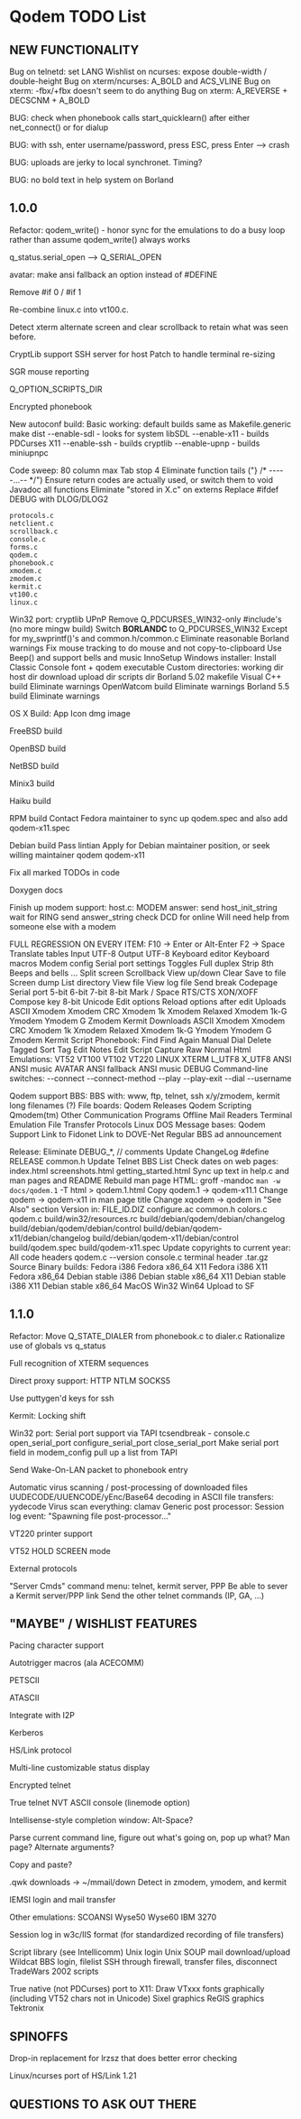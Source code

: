 Qodem TODO List
===============

NEW FUNCTIONALITY
-----------------

Bug on telnetd: set LANG
Wishlist on ncurses: expose double-width / double-height
Bug on xterm/ncurses: A_BOLD and ACS_VLINE
Bug on xterm: -fbx/+fbx doesn't seem to do anything
Bug on xterm: A_REVERSE + DECSCNM + A_BOLD

BUG: check when phonebook calls start_quicklearn() after either
     net_connect() or for dialup

BUG: with ssh, enter username/password, press ESC, press Enter --> crash

BUG: uploads are jerky to local synchronet.  Timing?

BUG: no bold text in help system on Borland

1.0.0
-----

Refactor:
  qodem_write() - honor sync for the emulations to do a busy loop rather
    than assume qodem_write() always works

  q_status.serial_open --> Q_SERIAL_OPEN

  avatar: make ansi fallback an option instead of #DEFINE

  Remove #if 0 / #if 1

  Re-combine linux.c into vt100.c.

Detect xterm alternate screen and clear scrollback to retain what was
seen before.

CryptLib support
  SSH server for host
  Patch to handle terminal re-sizing

SGR mouse reporting

Q_OPTION_SCRIPTS_DIR

Encrypted phonebook

New autoconf build:
  Basic working: default builds same as Makefile.generic
  make dist
  --enable-sdl - looks for system libSDL
  --enable-x11 - builds PDCurses X11
  --enable-ssh - builds cryptlib
  --enable-upnp - builds miniupnpc

Code sweep:
  80 column max
  Tab stop 4
  Eliminate function tails ("} /* -----...-- */")
  Ensure return codes are actually used, or switch them to void
  Javadoc all functions
  Eliminate "stored in X.c" on externs
  Replace #ifdef DEBUG with DLOG/DLOG2

    protocols.c
    netclient.c
    scrollback.c
    console.c
    forms.c
    qodem.c
    phonebook.c
    xmodem.c
    zmodem.c
    kermit.c
    vt100.c
    linux.c




Win32 port:
  cryptlib
  UPnP
  Remove Q_PDCURSES_WIN32-only #include's (no more mingw build)
  Switch __BORLANDC__ to Q_PDCURSES_WIN32
    Except for my_swprintf()'s and common.h/common.c
  Eliminate reasonable Borland warnings
  Fix mouse tracking to do mouse and not copy-to-clipboard
  Use Beep() and support bells and music
  InnoSetup Windows installer:
    Install Classic Console font + qodem executable
    Custom directories:
      working dir
      host dir
      download
      upload dir
      scripts dir
  Borland 5.02 makefile
  Visual C++ build
    Eliminate warnings
  OpenWatcom build
    Eliminate warnings
  Borland 5.5 build
    Eliminate warnings

OS X Build:
  App Icon
  dmg image

FreeBSD build

OpenBSD build

NetBSD build

Minix3 build

Haiku build

RPM build
  Contact Fedora maintainer to sync up qodem.spec and also add
  qodem-x11.spec

Debian build
  Pass lintian
  Apply for Debian maintainer position, or seek willing
  maintainer
  qodem
  qodem-x11


Fix all marked TODOs in code


Doxygen docs


Finish up modem support:
  host.c:
    MODEM answer:
      send host_init_string
      wait for RING
      send answer_string
      check DCD for online
  Will need help from someone else with a modem


FULL REGRESSION ON EVERY ITEM:
  F10 -> Enter or Alt-Enter
  F2 -> Space
  Translate tables
    Input
      UTF-8
    Output
      UTF-8
  Keyboard editor
  Keyboard macros
  Modem config
  Serial port settings
  Toggles
    Full duplex
    Strip 8th
    Beeps and bells
    ...
  Split screen
  Scrollback
    View up/down
    Clear
    Save to file
  Screen dump
  List directory
  View file
  View log file
  Send break
  Codepage
  Serial port
    5-bit
    6-bit
    7-bit
    8-bit
    Mark / Space
    RTS/CTS
    XON/XOFF
  Compose key
    8-bit
    Unicode
  Edit options
    Reload options after edit
  Uploads
    ASCII
    Xmodem
    Xmodem CRC
    Xmodem 1k
    Xmodem Relaxed
    Xmodem 1k-G
    Ymodem
    Ymodem G
    Zmodem
    Kermit
  Downloads
    ASCII
    Xmodem
    Xmodem CRC
    Xmodem 1k
    Xmodem Relaxed
    Xmodem 1k-G
    Ymodem
    Ymodem G
    Zmodem
    Kermit
  Script
  Phonebook:
    Find
    Find Again
    Manual Dial
    Delete Tagged
    Sort
    Tag
    Edit Notes
    Edit Script
  Capture
    Raw
    Normal
    Html
  Emulations:
    VT52
    VT100
    VT102
    VT220
    LINUX
    XTERM
    L_UTF8
    X_UTF8
    ANSI
      ANSI music
    AVATAR
      ANSI fallback
        ANSI music
    DEBUG
  Command-line switches:
    --connect
    --connect-method
    --play
    --play-exit
    --dial
    --username

Qodem support BBS:
  BBS with:
    www, ftp, telnet, ssh
    x/y/zmodem, kermit
    long filenames (?)
  File boards:
    Qodem Releases
    Qodem Scripting
    Qmodem(tm)
    Other Communication Programs
    Offline Mail Readers
    Terminal Emulation
    File Transfer Protocols
    Linux
    DOS
  Message bases:
    Qodem Support
  Link to Fidonet
  Link to DOVE-Net
  Regular BBS ad announcement


Release:
  Eliminate DEBUG_*, // comments
  Update ChangeLog
  #define RELEASE common.h
  Update Telnet BBS List
  Check dates on web pages:
    index.html screenshots.html getting_started.html
  Sync up text in help.c and man pages and README
  Rebuild man page HTML:
    groff -mandoc `man -w docs/qodem.1` -T html > qodem.1.html
  Copy qodem.1 -> qodem-x11.1
    Change qodem -> qodem-x11 in man page title
    Change xqodem -> qodem in "See Also" section
  Version in:
    FILE_ID.DIZ
    configure.ac
    common.h
    colors.c
    qodem.c
    build/win32/resources.rc
    build/debian/qodem/debian/changelog
    build/debian/qodem/debian/control
    build/debian/qodem-x11/debian/changelog
    build/debian/qodem-x11/debian/control
    build/qodem.spec
    build/qodem-x11.spec
  Update copyrights to current year:
    All code headers
    qodem.c --version
    console.c terminal header
  .tar.gz Source
  Binary builds:
    Fedora i386
    Fedora x86_64
    X11 Fedora i386
    X11 Fedora x86_64
    Debian stable i386
    Debian stable x86_64
    X11 Debian stable i386
    X11 Debian stable x86_64
    MacOS
    Win32
    Win64
  Upload to SF



1.1.0
-----

Refactor:
  Move Q_STATE_DIALER from phonebook.c to dialer.c
  Rationalize use of globals vs q_status

Full recognition of XTERM sequences

Direct proxy support:
  HTTP
    NTLM
  SOCKS5

Use puttygen'd keys for ssh

Kermit:
  Locking shift

Win32 port:
  Serial port support via TAPI
    tcsendbreak - console.c
    open_serial_port
    configure_serial_port
    close_serial_port
    Make serial port field in modem_config pull up a list from TAPI

Send Wake-On-LAN packet to phonebook entry

Automatic virus scanning / post-processing of downloaded files
  UUDECODE/UUENCODE/yEnc/Base64 decoding in ASCII file transfers:
    yydecode
  Virus scan everything:
    clamav
  Generic post processor:
    Session log event: "Spawning file post-processor..."

VT220 printer support

VT52 HOLD SCREEN mode

External protocols

"Server Cmds" command menu: telnet, kermit server, PPP
  Be able to sever a Kermit server/PPP link
  Send the other telnet commands (IP, GA, ...)



"MAYBE" / WISHLIST FEATURES
---------------------------

Pacing character support

Autotrigger macros (ala ACECOMM)

PETSCII

ATASCII

Integrate with I2P

Kerberos

HS/Link protocol

Multi-line customizable status display

Encrypted telnet

True telnet NVT ASCII console (linemode option)

Intellisense-style completion window:
  Alt-Space?

Parse current command line, figure out what's going on, pop up what?
  Man page?  Alternate arguments?

Copy and paste?

.qwk downloads -> ~/mmail/down
  Detect in zmodem, ymodem, and kermit

IEMSI login and mail transfer

Other emulations:
  SCOANSI
  Wyse50
  Wyse60
  IBM 3270

Session log in w3c/IIS format (for standardized recording of file transfers)

Script library (see Intellicomm)
  Unix login
  Unix SOUP mail download/upload
  Wildcat BBS login, filelist
  SSH through firewall, transfer files, disconnect
  TradeWars 2002 scripts

True native (not PDCurses) port to X11:
  Draw VTxxx fonts graphically (including VT52 chars not in Unicode)
  Sixel graphics
  ReGIS graphics
  Tektronix

SPINOFFS
--------

Drop-in replacement for lrzsz that does better error checking

Linux/ncurses port of HS/Link 1.21

QUESTIONS TO ASK OUT THERE
--------------------------

